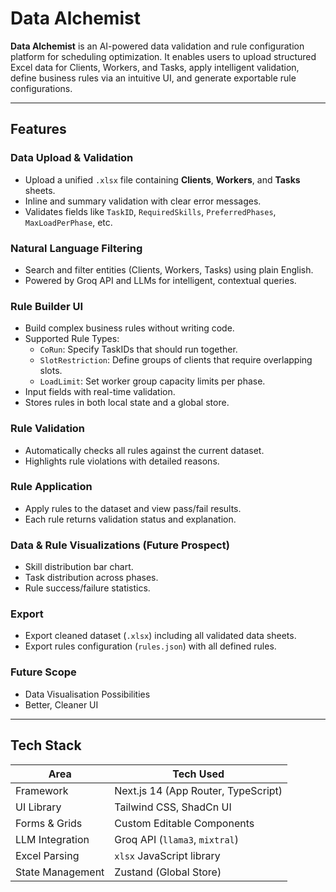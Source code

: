 # Data Alchemist

**Data Alchemist** is an AI-powered data validation and rule configuration platform for scheduling optimization. It enables users to upload structured Excel data for Clients, Workers, and Tasks, apply intelligent validation, define business rules via an intuitive UI, and generate exportable rule configurations.

---

## Features

### Data Upload & Validation
- Upload a unified `.xlsx` file containing **Clients**, **Workers**, and **Tasks** sheets.
- Inline and summary validation with clear error messages.
- Validates fields like `TaskID`, `RequiredSkills`, `PreferredPhases`, `MaxLoadPerPhase`, etc.

### Natural Language Filtering
- Search and filter entities (Clients, Workers, Tasks) using plain English.
- Powered by Groq API and LLMs for intelligent, contextual queries.

### Rule Builder UI
- Build complex business rules without writing code.
- Supported Rule Types:
  - `CoRun`: Specify TaskIDs that should run together.
  - `SlotRestriction`: Define groups of clients that require overlapping slots.
  - `LoadLimit`: Set worker group capacity limits per phase.
- Input fields with real-time validation.
- Stores rules in both local state and a global store.

### Rule Validation
- Automatically checks all rules against the current dataset.
- Highlights rule violations with detailed reasons.

### Rule Application
- Apply rules to the dataset and view pass/fail results.
- Each rule returns validation status and explanation.

### Data & Rule Visualizations (Future Prospect)
- Skill distribution bar chart.
- Task distribution across phases.
- Rule success/failure statistics.

### Export
- Export cleaned dataset (`.xlsx`) including all validated data sheets.
- Export rules configuration (`rules.json`) with all defined rules.

### Future Scope
- Data Visualisation Possibilities
- Better, Cleaner UI
---

## Tech Stack

| Area              | Tech Used                            |
|-------------------|--------------------------------------|
| Framework         | Next.js 14 (App Router, TypeScript)  |
| UI Library        | Tailwind CSS, ShadCn UI               |
| Forms & Grids     | Custom Editable Components           |
| LLM Integration   | Groq API (`llama3`, `mixtral`)       |
| Excel Parsing     | `xlsx` JavaScript library            |
| State Management  | Zustand (Global Store)               |



